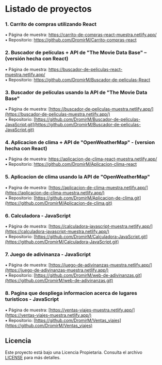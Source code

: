 # Listado de proyectos

### 1.	Carrito de compras utilizando React
  •	Página de muestra: https://carrito-de-compras-react-muestra.netlify.app/  
  •	Repositorio: https://github.com/DromirM/Carrito-compras-react  
      
### 2.	Buscador de películas + API de "The Movie Data Base" – (versión hecha con React)
  •	Página de muestra: https://buscador-de-peliculas-react-muestra.netlify.app/  
  •	Repositorio: https://github.com/DromirM/Buscador-de-peliculas-React  

### 3. Buscador de películas usando la API de "The Movie Data Base"
  •	Página de muestra: [https://buscador-de-peliculas-muestra.netlify.app/](https://buscador-de-peliculas-muestra.netlify.app/)  
  •	Repositorio:  [https://github.com/DromirM/Buscador-de-peliculas-JavaScript.git](https://github.com/DromirM/Buscador-de-peliculas-JavaScript.git)

### 4. Aplicacion de clima + API de "OpenWeatherMap" - (version hecha con React)
  •	Página de muestra: https://aplicacion-de-clima-react-muestra.netlify.app/  
  •	Repositorio: https://github.com/DromirM/Aplicacion-clima-react  

### 5. Aplicacion de clima usando la API de "OpenWeatherMap" 
  •	Pagina de muestra:  [https://aplicacion-de-clima-muestra.netlify.app/](https://aplicacion-de-clima-muestra.netlify.app/)   
  •	Repositorio:  [https://github.com/DromirM/Aplicacion-de-clima.git](https://github.com/DromirM/Aplicacion-de-clima.git)

### 6. Calculadora - JavaScript  
  •	Página de muestra: [https://calculadora-javascript-muestra.netlify.app/](https://calculadora-javascript-muestra.netlify.app/)  
  •	Repositorio: [https://github.com/DromirM/Calculadora-JavaScript.git](https://github.com/DromirM/Calculadora-JavaScript.git)

### 7. Juego de adivinanza - JavaScript  
  •	Página de muestra: [https://juego-de-adivinanzas-muestra.netlify.app/](https://juego-de-adivinanzas-muestra.netlify.app/)  
  •	Repositorio: [https://github.com/DromirM/web-de-adivinanzas.git](https://github.com/DromirM/web-de-adivinanzas.git)

### 8. Pagina que despliega informacion acerca de lugares turisticos - JavaScript  
  •	Página de muestra: [https://ventas-viajes-muestra.netlify.app/](https://ventas-viajes-muestra.netlify.app/)  
  •	Repositorio: [https://github.com/DromirM/Ventas_viajes](https://github.com/DromirM/Ventas_viajes)

## Licencia
Este proyecto está bajo una Licencia Propietaria. Consulta el archivo [LICENSE](./LICENSE.md) para más detalles.
